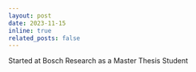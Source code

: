 ```yaml
---
layout: post
date: 2023-11-15 
inline: true
related_posts: false
---
```


Started at Bosch Research as a Master Thesis Student

